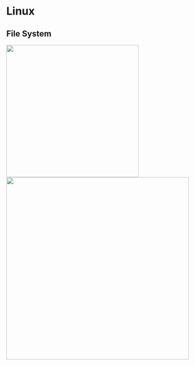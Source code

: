 # Linux

## File System

<img src="image1.jpg" style="width:3.62917in" />

<img src="image2.jpg" style="width:5in" />
